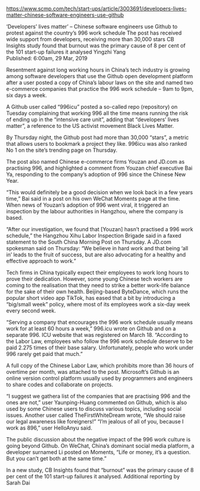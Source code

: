 https://www.scmp.com/tech/start-ups/article/3003691/developers-lives-matter-chinese-software-engineers-use-github

‘Developers’ lives matter’ – Chinese software engineers use Github to protest against the country’s 996 work schedule
The post has received wide support from developers, receiving more than 30,000 stars
CB Insights study found that burnout was the primary cause of 8 per cent of the 101 start-up failures it analysed
Yingzhi Yang  
Published: 6:00am, 29 Mar, 2019

Resentment against long working hours in China’s tech industry is growing among software developers that use the Github open development platform after a user posted a copy of China’s labour laws on the site and named two e-commerce companies that practice the 996 work schedule – 9am to 9pm, six days a week.

A Github user called “996icu” posted a so-called repo (repository) on Tuesday complaining that working 996 all the time means running the risk of ending up in the “intensive care unit”, adding that “developers’ lives matter”, a reference to the US activist movement Black Lives Matter.

By Thursday night, the Github post had more than 30,000 “stars”, a metric that allows users to bookmark a project they like. 996icu was also ranked No 1 on the site’s trending page on Thursday.

The post also named Chinese e-commerce firms Youzan and JD.com as practising 996, and highlighted a comment from Youzan chief executive Bai Ya, responding to the company’s adoption of 996 since the Chinese New Year.

“This would definitely be a good decision when we look back in a few years time,” Bai said in a post on his own WeChat Moments page at the time. When news of Youzan’s adoption of 996 went viral, it triggered an inspection by the labour authorities in Hangzhou, where the company is based.

“After our investigation, we found that [Youzan] hasn’t practised a 996 work schedule,” the Hangzhou Xihu Labor Inspection Brigade said in a faxed statement to the South China Morning Post on Thursday.
A JD.com spokesman said on Thursday: “We believe in hard work and that being ‘all in’ leads to the fruit of success, but are also advocating for a healthy and effective approach to work.”

Tech firms in China typically expect their employees to work long hours to prove their dedication. However, some young Chinese tech workers are coming to the realisation that they need to strike a better work-life balance for the sake of their own health.
Beijing-based ByteDance, which runs the popular short video app TikTok, has eased that a bit by introducing a “big/small week” policy, where most of its employees work a six-day week every second week.

“Serving a company that encourages the 996 work schedule usually means work for at least 60 hours a week,” 996.icu wrote on Github and on a separate 996. ICU website that was registered on March 18. “According to the Labor Law, employees who follow the 996 work schedule deserve to be paid 2.275 times of their base salary. Unfortunately, people who work under 996 rarely get paid that much.”

A full copy of the Chinese Labor Law, which prohibits more than 36 hours of overtime per month,  was attached to the post.
Microsoft’s Github is an online version control platform usually used by programmers and engineers to share codes and collaborate on projects.

“I suggest we gathera list of the companies that are practising 996 and the ones are not,” user Yaunping-Huang commented on Github, which is also used by some Chinese users to discuss various topics, including social issues.
Another user called TheFirstWhiteDream wrote, “We should raise our legal awareness like foreigners!”
“I’m jealous of all of you, because I work as 896,” user HelloAnyu said.


The public discussion about the negative impact of the 996 work culture is going beyond Github.
On WeChat, China’s dominant social media platform, a developer surnamed Li posted on Moments, “Life or money, it’s a question. But you can’t get both at the same time.”

In a new study, CB Insights found that “burnout” was the primary cause of 8 per cent of the 101 start-up failures it analysed.
Additional reporting by Sarah Dai


